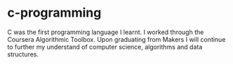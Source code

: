 # c-programming
C was the first programming language I learnt. I worked through the Coursera Algorithmic Toolbox. Upon graduating from Makers I will continue to further my understand of computer science, algorithms and data structures. 
